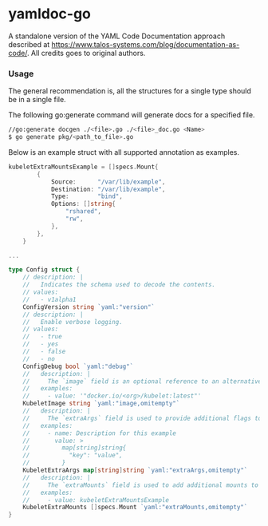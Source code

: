 # yamldoc-go

A standalone version of the YAML Code Documentation approach described at https://www.talos-systems.com/blog/documentation-as-code/. All credits goes to original authors.

### Usage

The general recommendation is, all the structures for a single type should be in a single file.

The following go:generate command will generate docs for a specified file.

```bash
//go:generate docgen ./<file>.go ./<file>_doc.go <Name>
$ go generate pkg/<path_to_file>.go
```

Below is an example struct with all supported annotation as examples.

```go
kubeletExtraMountsExample = []specs.Mount{
		{
			Source:      "/var/lib/example",
			Destination: "/var/lib/example",
			Type:        "bind",
			Options: []string{
				"rshared",
				"rw",
			},
		},
	}

...

type Config struct {
    // description: |
    //   Indicates the schema used to decode the contents.
    // values:
    //   - v1alpha1
    ConfigVersion string `yaml:"version"`
    // description: |
    //   Enable verbose logging.
    // values:
    //   - true
    //   - yes
    //   - false
    //   - no
    ConfigDebug bool `yaml:"debug"`
    //   description: |
    //     The `image` field is an optional reference to an alternative kubelet image.
    //   examples:
    //     - value: '"docker.io/<org>/kubelet:latest"'
    KubeletImage string `yaml:"image,omitempty"`
    //   description: |
    //     The `extraArgs` field is used to provide additional flags to the kubelet.
    //   examples:
    //     - name: Description for this example
    //       value: >
    //         map[string]string{
    //           "key": "value",
    //         }
    KubeletExtraArgs map[string]string `yaml:"extraArgs,omitempty"`
    //   description: |
    //     The `extraMounts` field is used to add additional mounts to the kubelet container.
    //   examples:
    //     - value: kubeletExtraMountsExample
    KubeletExtraMounts []specs.Mount `yaml:"extraMounts,omitempty"`
}
```